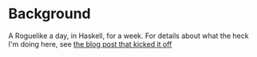 # Background

A Roguelike a day, in Haskell, for a week. For details about what the heck
I'm doing here, see
[the blog post that kicked it off](http://makingcodespeak.com/2014/02/03/a-coding-exercise-seven-days-of-roguelikes.html)
